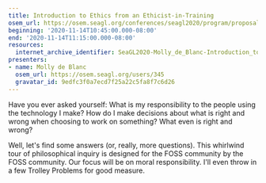 ```yaml
---
title: Introduction to Ethics from an Ethicist-in-Training
osem_url: https://osem.seagl.org/conferences/seagl2020/program/proposals/813
beginning: '2020-11-14T10:45:00.000-08:00'
end: '2020-11-14T11:15:00.000-08:00'
resources:
  internet_archive_identifier: SeaGL2020-Molly_de_Blanc-Introduction_to_Ethics_from_an_Ethicist_in_Training
presenters:
- name: Molly de Blanc
  osem_url: https://osem.seagl.org/users/345
  gravatar_id: 9edfc3f0a7ecd7f25a22c5fa8f7c6d26
---
```


Have you ever asked yourself: What is my responsibility to the people using the technology I make? How do I make decisions about what is right and wrong when choosing to work on something? What even is right and wrong?

Well, let's find some answers (or, really, more questions). This whirlwind tour of philosophical inquiry is designed for the FOSS community by the FOSS community. Our focus will be on moral responsibility. I'll even throw in a few Trolley Problems for good measure.
